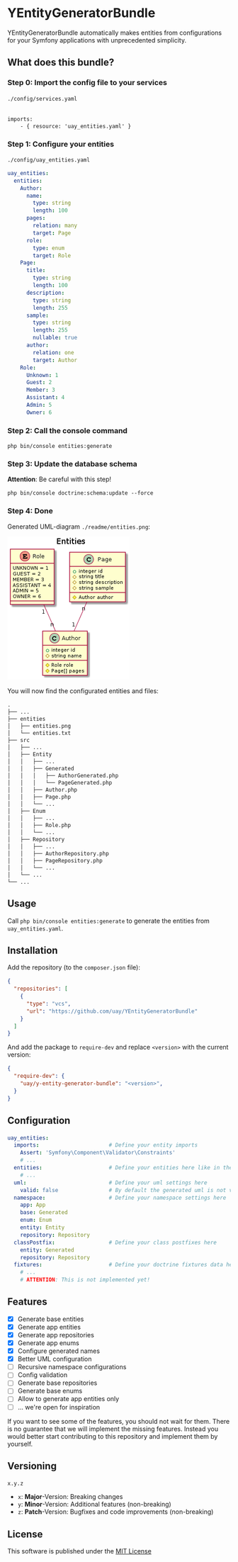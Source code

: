 # YEntityGeneratorBundle

YEntityGeneratorBundle automatically makes entities from configurations 
for your Symfony applications with unprecedented simplicity.

## What does this bundle?

### Step 0: Import the config file to your services

`./config/services.yaml`
```

imports:
    - { resource: 'uay_entities.yaml' }
```

### Step 1: Configure your entities

`./config/uay_entities.yaml`
```yaml
uay_entities:
  entities:
    Author:
      name:
        type: string
        length: 100
      pages:
        relation: many
        target: Page
      role:
        type: enum
        target: Role
    Page:
      title:
        type: string
        length: 100
      description:
        type: string
        length: 255
      sample:
        type: string
        length: 255
        nullable: true
      author:
        relation: one
        target: Author
    Role:
      Unknown: 1
      Guest: 2
      Member: 3
      Assistant: 4
      Admin: 5
      Owner: 6
```

### Step 2: Call the console command

```
php bin/console entities:generate
```

### Step 3: Update the database schema

**Attention**: Be careful with this step!

```
php bin/console doctrine:schema:update --force
```

### Step 4: Done

Generated UML-diagram `./readme/entities.png`:

![UML-diagram of the generated entities](./readme/entities.png?raw=true)

You will now find the configurated entities and files:

```
.
├── ...
├── entities
│   ├── entities.png
│   └── entities.txt
├── src
│   ├── ...
│   ├── Entity
│   │   ├── ...
│   │   ├── Generated
│   │   │   ├── AuthorGenerated.php
│   │   │   └── PageGenerated.php
│   │   ├── Author.php
│   │   ├── Page.php
│   │   └── ...
│   ├── Enum
│   │   ├── ...
│   │   ├── Role.php
│   │   └── ...
│   ├── Repository
│   │   ├── ...
│   │   ├── AuthorRepository.php
│   │   ├── PageRepository.php
│   │   └── ...
│   └── ...
└── ...
```

## Usage

Call `php bin/console entities:generate` to generate the entities from `uay_entities.yaml`.

## Installation

Add the repository (to the `composer.json` file): 
```json
{
  "repositories": [
    {
      "type": "vcs",
      "url": "https://github.com/uay/YEntityGeneratorBundle"
    }
  ]
}
```

And add the package to `require-dev` and replace `<version>` with the current version: 
```json
{
  "require-dev": {
    "uay/y-entity-generator-bundle": "<version>",
  }
}
```

## Configuration

```yaml
uay_entities:
  imports:                      # Define your entity imports
    Assert: 'Symfony\Component\Validator\Constraints'
    # ...
  entities:                     # Define your entities here like in the example above
    # ...
  uml:                          # Define your uml settings here
    valid: false                # By default the generated uml is not valid, change this here
  namespace:                    # Define your namespace settings here
    app: App
    base: Generated
    enum: Enum
    entity: Entity
    repository: Repository
  classPostfix:                 # Define your class postfixes here
    entity: Generated
    repository: Repository
  fixtures:                     # Define your doctrine fixtures data here
    # ...
    # ATTENTION: This is not implemented yet!
```

## Features

- [x] Generate base entities
- [x] Generate app entities
- [x] Generate app repositories
- [x] Generate app enums
- [x] Configure generated names
- [x] Better UML configuration
- [ ] Recursive namespace configurations
- [ ] Config validation
- [ ] Generate base repositories
- [ ] Generate base enums
- [ ] Allow to generate app entities only
- [ ] ... we're open for inspiration

If you want to see some of the features, you should not wait for them. 
There is no guarantee that we will implement the missing features. 
Instead you would better start contributing to this repository and implement them by yourself.

## Versioning

`x.y.z`

- `x`: **Major**-Version: Breaking changes
- `y`: **Minor**-Version: Additional features (non-breaking)
- `z`: **Patch**-Version: Bugfixes and code improvements (non-breaking)

## License

This software is published under the [MIT License](LICENSE.md)
